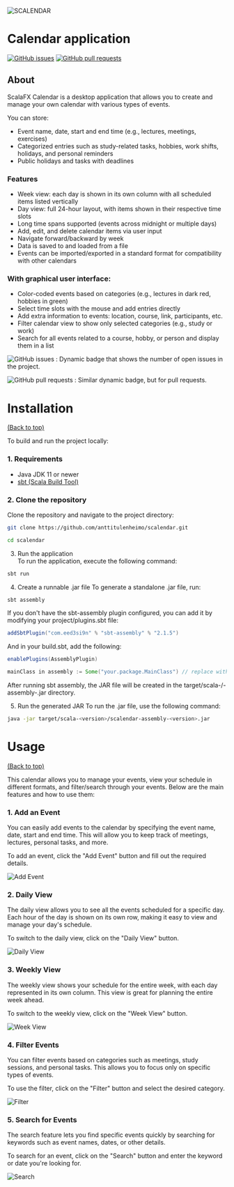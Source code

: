 
![SCALENDAR](https://github.com/anttitulenheimo/scalendar/blob/master/DEMOPICS/weekView.png)

# Calendar application

[![GitHub issues](https://img.shields.io/github/issues-raw/navendu-pottekkat/awesome-readme)](https://github.com/anttitulenheimo/scalendar/issues)
[![GitHub pull requests](https://img.shields.io/github/issues-pr/navendu-pottekkat/awesome-readme)](https://github.com/anttitulenheimo/scalendar/pulls)

## About

ScalaFX Calendar is a desktop application that allows you to create and manage your own calendar with various types of events.

You can store:
- Event name, date, start and end time (e.g., lectures, meetings, exercises)
- Categorized entries such as study-related tasks, hobbies, work shifts, holidays, and personal reminders
- Public holidays and tasks with deadlines

### Features

- Week view: each day is shown in its own column with all scheduled items listed vertically
- Day view: full 24-hour layout, with items shown in their respective time slots
- Long time spans supported (events across midnight or multiple days)
- Add, edit, and delete calendar items via user input
- Navigate forward/backward by week
- Data is saved to and loaded from a file
- Events can be imported/exported in a standard format for compatibility with other calendars

### With graphical user interface:
- Color-coded events based on categories (e.g., lectures in dark red, hobbies in green)
- Select time slots with the mouse and add entries directly
- Add extra information to events: location, course, link, participants, etc.
- Filter calendar view to show only selected categories (e.g., study or work)
- Search for all events related to a course, hobby, or person and display them in a list


![GitHub issues](https://github.com/anttitulenheimo/scalendar/issues)
: Dynamic badge that shows the number of open issues in the project.

![GitHub pull requests](https://github.com/anttitulenheimo/scalendar/pulls)
: Similar dynamic badge, but for pull requests.


# Installation
[(Back to top)](#table-of-contents)

To build and run the project locally:

### 1. Requirements

- Java JDK 11 or newer
- [sbt (Scala Build Tool)](https://www.scala-sbt.org/)

### 2. Clone the repository

Clone the repository and navigate to the project directory:

```bash
git clone https://github.com/anttitulenheimo/scalendar.git
```

```bash
cd scalendar
```
3. Run the application<br>
To run the application, execute the following command:

```bash
sbt run
```

4. Create a runnable .jar file
To generate a standalone .jar file, run:

```bash
sbt assembly
```
If you don't have the sbt-assembly plugin configured, you can add it by modifying your project/plugins.sbt file:

```scala
addSbtPlugin("com.eed3si9n" % "sbt-assembly" % "2.1.5")
```
And in your build.sbt, add the following:

```scala
enablePlugins(AssemblyPlugin)
```
```scala
mainClass in assembly := Some("your.package.MainClass") // replace with the actual main class of your project
```

After running sbt assembly, the JAR file will be created in the target/scala-<version>/<project-name>-assembly-<version>.jar directory.

5. Run the generated JAR
To run the .jar file, use the following command:

```bash
java -jar target/scala-<version>/scalendar-assembly-<version>.jar
```


# Usage
[(Back to top)](#table-of-contents)

This calendar allows you to manage your events, view your schedule in different formats, and filter/search through your events. Below are the main features and how to use them:

### 1. Add an Event
You can easily add events to the calendar by specifying the event name, date, start and end time. This will allow you to keep track of meetings, lectures, personal tasks, and more.

To add an event, click the "Add Event" button and fill out the required details.

![Add Event](https://github.com/anttitulenheimo/scalendar/blob/master/DEMOPICS/addEvent.png)

### 2. Daily View
The daily view allows you to see all the events scheduled for a specific day. Each hour of the day is shown on its own row, making it easy to view and manage your day's schedule.

To switch to the daily view, click on the "Daily View" button.

![Daily View](https://github.com/anttitulenheimo/scalendar/blob/master/DEMOPICS/dailyView.png)

### 3. Weekly View
The weekly view shows your schedule for the entire week, with each day represented in its own column. This view is great for planning the entire week ahead.

To switch to the weekly view, click on the "Week View" button.

![Week View](https://github.com/anttitulenheimo/scalendar/blob/master/DEMOPICS/weekView.png)

### 4. Filter Events
You can filter events based on categories such as meetings, study sessions, and personal tasks. This allows you to focus only on specific types of events.

To use the filter, click on the "Filter" button and select the desired category.

![Filter](https://github.com/anttitulenheimo/scalendar/blob/master/DEMOPICS/filter.png)

### 5. Search for Events
The search feature lets you find specific events quickly by searching for keywords such as event names, dates, or other details.

To search for an event, click on the "Search" button and enter the keyword or date you're looking for.

![Search](https://github.com/anttitulenheimo/scalendar/blob/master/DEMOPICS/search.png)


